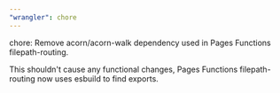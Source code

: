 ```yaml
---
"wrangler": chore
---
```

chore: Remove acorn/acorn-walk dependency used in Pages Functions filepath-routing.

This shouldn't cause any functional changes, Pages Functions filepath-routing now uses esbuild to find exports.
